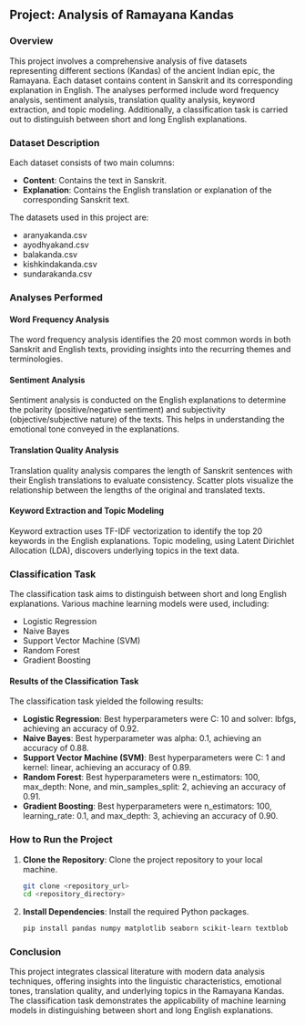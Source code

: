 



## Project: Analysis of Ramayana Kandas

### Overview

This project involves a comprehensive analysis of five datasets representing different sections (Kandas) of the ancient Indian epic, the Ramayana. Each dataset contains content in Sanskrit and its corresponding explanation in English. The analyses performed include word frequency analysis, sentiment analysis, translation quality analysis, keyword extraction, and topic modeling. Additionally, a classification task is carried out to distinguish between short and long English explanations.

### Dataset Description

Each dataset consists of two main columns:

- **Content**: Contains the text in Sanskrit.
- **Explanation**: Contains the English translation or explanation of the corresponding Sanskrit text.

The datasets used in this project are:

- aranyakanda.csv
- ayodhyakand.csv
- balakanda.csv
- kishkindakanda.csv
- sundarakanda.csv

### Analyses Performed

#### Word Frequency Analysis

The word frequency analysis identifies the 20 most common words in both Sanskrit and English texts, providing insights into the recurring themes and terminologies.

#### Sentiment Analysis

Sentiment analysis is conducted on the English explanations to determine the polarity (positive/negative sentiment) and subjectivity (objective/subjective nature) of the texts. This helps in understanding the emotional tone conveyed in the explanations.

#### Translation Quality Analysis

Translation quality analysis compares the length of Sanskrit sentences with their English translations to evaluate consistency. Scatter plots visualize the relationship between the lengths of the original and translated texts.

#### Keyword Extraction and Topic Modeling

Keyword extraction uses TF-IDF vectorization to identify the top 20 keywords in the English explanations. Topic modeling, using Latent Dirichlet Allocation (LDA), discovers underlying topics in the text data.

### Classification Task

The classification task aims to distinguish between short and long English explanations. Various machine learning models were used, including:

- Logistic Regression
- Naive Bayes
- Support Vector Machine (SVM)
- Random Forest
- Gradient Boosting

#### Results of the Classification Task

The classification task yielded the following results:

- **Logistic Regression**: Best hyperparameters were C: 10 and solver: lbfgs, achieving an accuracy of 0.92.
- **Naive Bayes**: Best hyperparameter was alpha: 0.1, achieving an accuracy of 0.88.
- **Support Vector Machine (SVM)**: Best hyperparameters were C: 1 and kernel: linear, achieving an accuracy of 0.89.
- **Random Forest**: Best hyperparameters were n_estimators: 100, max_depth: None, and min_samples_split: 2, achieving an accuracy of 0.91.
- **Gradient Boosting**: Best hyperparameters were n_estimators: 100, learning_rate: 0.1, and max_depth: 3, achieving an accuracy of 0.90.

### How to Run the Project

1. **Clone the Repository**: Clone the project repository to your local machine.
    ```bash
    git clone <repository_url>
    cd <repository_directory>
    ```

2. **Install Dependencies**: Install the required Python packages.
    ```bash
    pip install pandas numpy matplotlib seaborn scikit-learn textblob
    ```



### Conclusion

This project integrates classical literature with modern data analysis techniques, offering insights into the linguistic characteristics, emotional tones, translation quality, and underlying topics in the Ramayana Kandas. The classification task demonstrates the applicability of machine learning models in distinguishing between short and long English explanations.

